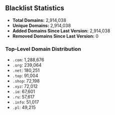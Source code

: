 ## Blacklist Statistics

- **Total Domains:** 2,914,038
- **Unique Domains:** 2,914,038
- **Added Domains Since Last Version:** 2,914,038
- **Removed Domains Since Last Version:** 0

### Top-Level Domain Distribution

-  `.com`: 1,288,676
-  `.org`: 239,064
-  `.net`: 180,251
-  `.top`: 91,004
-  `.shop`: 72,198
-  `.xyz`: 72,012
-  `.io`: 67,601
-  `.ru`: 57,617
-  `.info`: 51,017
-  `.pl`: 49,215
